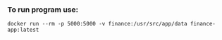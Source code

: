 ### To run program use:
```
docker run --rm -p 5000:5000 -v finance:/usr/src/app/data finance-app:latest
```

